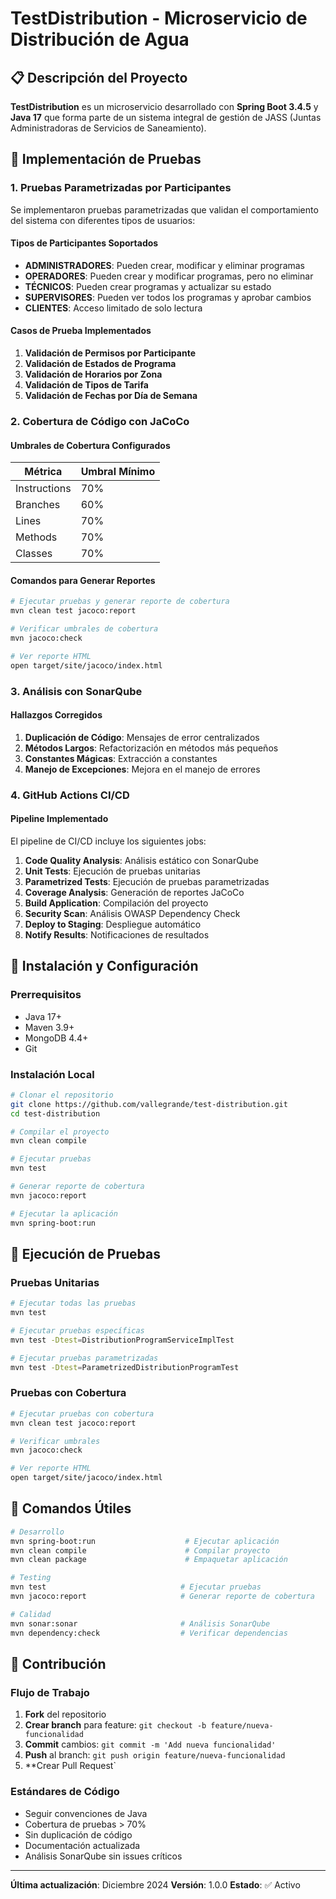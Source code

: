 # TestDistribution - Microservicio de Distribución de Agua

## 📋 Descripción del Proyecto

**TestDistribution** es un microservicio desarrollado con **Spring Boot 3.4.5** y **Java 17** que forma parte de un sistema integral de gestión de JASS (Juntas Administradoras de Servicios de Saneamiento).

## 🧪 Implementación de Pruebas

### 1. Pruebas Parametrizadas por Participantes

Se implementaron pruebas parametrizadas que validan el comportamiento del sistema con diferentes tipos de usuarios:

#### Tipos de Participantes Soportados

- **ADMINISTRADORES**: Pueden crear, modificar y eliminar programas
- **OPERADORES**: Pueden crear y modificar programas, pero no eliminar
- **TÉCNICOS**: Pueden crear programas y actualizar su estado
- **SUPERVISORES**: Pueden ver todos los programas y aprobar cambios
- **CLIENTES**: Acceso limitado de solo lectura

#### Casos de Prueba Implementados

1. **Validación de Permisos por Participante**
2. **Validación de Estados de Programa**
3. **Validación de Horarios por Zona**
4. **Validación de Tipos de Tarifa**
5. **Validación de Fechas por Día de Semana**

### 2. Cobertura de Código con JaCoCo

#### Umbrales de Cobertura Configurados

| Métrica | Umbral Mínimo |
|---------|---------------|
| Instructions | 70% |
| Branches | 60% |
| Lines | 70% |
| Methods | 70% |
| Classes | 70% |

#### Comandos para Generar Reportes

```bash
# Ejecutar pruebas y generar reporte de cobertura
mvn clean test jacoco:report

# Verificar umbrales de cobertura
mvn jacoco:check

# Ver reporte HTML
open target/site/jacoco/index.html
```

### 3. Análisis con SonarQube

#### Hallazgos Corregidos

1. **Duplicación de Código**: Mensajes de error centralizados
2. **Métodos Largos**: Refactorización en métodos más pequeños
3. **Constantes Mágicas**: Extracción a constantes
4. **Manejo de Excepciones**: Mejora en el manejo de errores

### 4. GitHub Actions CI/CD

#### Pipeline Implementado

El pipeline de CI/CD incluye los siguientes jobs:

1. **Code Quality Analysis**: Análisis estático con SonarQube
2. **Unit Tests**: Ejecución de pruebas unitarias
3. **Parametrized Tests**: Ejecución de pruebas parametrizadas
4. **Coverage Analysis**: Generación de reportes JaCoCo
5. **Build Application**: Compilación del proyecto
6. **Security Scan**: Análisis OWASP Dependency Check
7. **Deploy to Staging**: Despliegue automático
8. **Notify Results**: Notificaciones de resultados

## 🚀 Instalación y Configuración

### Prerrequisitos

- Java 17+
- Maven 3.9+
- MongoDB 4.4+
- Git

### Instalación Local

```bash
# Clonar el repositorio
git clone https://github.com/vallegrande/test-distribution.git
cd test-distribution

# Compilar el proyecto
mvn clean compile

# Ejecutar pruebas
mvn test

# Generar reporte de cobertura
mvn jacoco:report

# Ejecutar la aplicación
mvn spring-boot:run
```

## 🧪 Ejecución de Pruebas

### Pruebas Unitarias

```bash
# Ejecutar todas las pruebas
mvn test

# Ejecutar pruebas específicas
mvn test -Dtest=DistributionProgramServiceImplTest

# Ejecutar pruebas parametrizadas
mvn test -Dtest=ParametrizedDistributionProgramTest
```

### Pruebas con Cobertura

```bash
# Ejecutar pruebas con cobertura
mvn clean test jacoco:report

# Verificar umbrales
mvn jacoco:check

# Ver reporte HTML
open target/site/jacoco/index.html
```

## 🔧 Comandos Útiles

```bash
# Desarrollo
mvn spring-boot:run                    # Ejecutar aplicación
mvn clean compile                      # Compilar proyecto
mvn clean package                      # Empaquetar aplicación

# Testing
mvn test                              # Ejecutar pruebas
mvn jacoco:report                     # Generar reporte de cobertura

# Calidad
mvn sonar:sonar                       # Análisis SonarQube
mvn dependency:check                  # Verificar dependencias
```

## 📝 Contribución

### Flujo de Trabajo

1. **Fork** del repositorio
2. **Crear branch** para feature: `git checkout -b feature/nueva-funcionalidad`
3. **Commit** cambios: `git commit -m 'Add nueva funcionalidad'`
4. **Push** al branch: `git push origin feature/nueva-funcionalidad`
5. **Crear Pull Request`

### Estándares de Código

- Seguir convenciones de Java
- Cobertura de pruebas > 70%
- Sin duplicación de código
- Documentación actualizada
- Análisis SonarQube sin issues críticos

---

**Última actualización**: Diciembre 2024
**Versión**: 1.0.0
**Estado**: ✅ Activo
